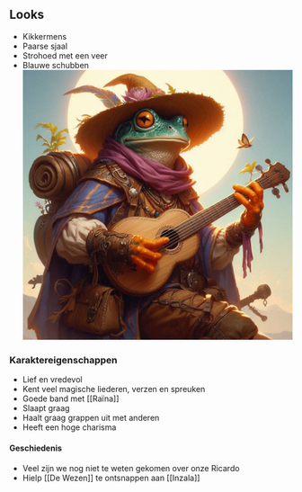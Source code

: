 ## Looks
- Kikkermens
- Paarse sjaal
- Strohoed met een veer
- Blauwe schubben
![](Ricardo1%202.png)
### Karaktereigenschappen
- Lief en vredevol
- Kent veel magische liederen, verzen en spreuken
- Goede band met [[Raïna]]
- Slaapt graag
- Haalt graag grappen uit met anderen
- Heeft een hoge charisma

#### Geschiedenis
- Veel zijn we nog niet te weten gekomen over onze Ricardo
- Hielp [[De Wezen]] te ontsnappen aan [[Inzala]]

